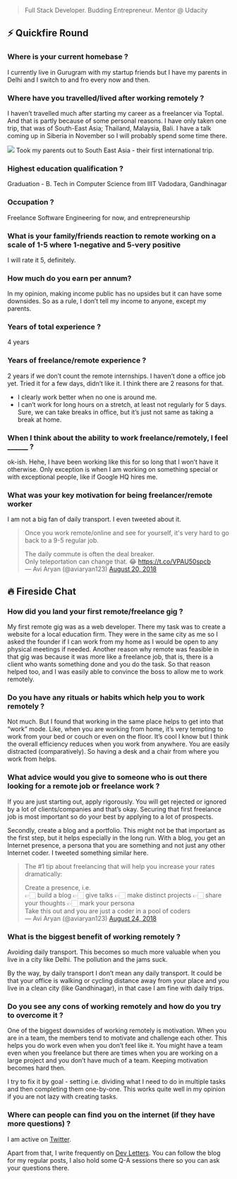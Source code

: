 > Full Stack Developer. Budding Entrepreneur. Mentor @ Udacity

##  ⚡️ Quickfire Round

### Where is your current homebase ?

I currently live in Gurugram with my startup friends but I have my parents in Delhi and I switch to and fro every now and then.

### Where have you travelled/lived after working remotely ?

I haven’t travelled much after starting my career as a freelancer via Toptal. And that is partly because of some personal reasons. I have only taken one trip, that was of South-East Asia; Thailand, Malaysia, Bali. I have a talk coming up in Siberia in November so I will probably spend some time there.

![](/interviews/avi_aryan_trip.png) 
Took my parents out to South East Asia - their first international trip.

### Highest education qualification ?

Graduation - B. Tech in Computer Science from IIIT Vadodara, Gandhinagar

### Occupation ?

Freelance Software Engineering for now, and entrepreneurship

### What is your family/friends reaction to remote working on a scale of 1-5 where 1-negative and 5-very positive

I will rate it 5, definitely.

### How much do you earn per annum?

In my opinion, making income public has no upsides but it can have some downsides. So as a rule, I don’t tell my income to anyone, except my parents.

### Years of total experience ?

4 years

### Years of freelance/remote experience ?

2 years if we don’t count the remote internships. I haven’t done a office job yet. Tried it for a few days, didn’t like it. I think there are 2 reasons for that.

- I clearly work better when no one is around me.
- I can’t work for long hours on a stretch, at least not regularly for 5 days. Sure, we can take breaks in office, but it’s just not same as taking a break at home.

### When I think about the ability to work freelance/remotely, I feel \_\_\_\_\_\_ ?

ok-ish. Hehe, I have been working like this for so long that I won’t have it otherwise. Only exception is when I am working on something special or with exceptional people, like if Google HQ hires me.

### What was your key motivation for being freelancer/remote worker

I am not a big fan of daily transport. I even tweeted about it.

<blockquote class="twitter-tweet" data-lang="en"><p dir="ltr" lang="en">Once you work remote/online and see for yourself, it's very hard to go back to a 9-5 regular job.</p>The daily commute is often the deal breaker.<div></div>Only teleportation can change that. 😂 <a href="https://t.co/VPAU50spcb">https://t.co/VPAU50spcb</a><div></div>— Avi Aryan (@aviaryan123) <a href="https://twitter.com/aviaryan123/status/1031547072531574785?ref_src=twsrc%5Etfw">August 20, 2018</a></blockquote>

<script async src="https://platform.twitter.com/widgets.js" charset="utf-8"></script>

## 🔥 Fireside Chat

### How did you land your first remote/freelance gig ?

My first remote gig was as a web developer. There my task was to create a website for a local education firm. They were in the same city as me so I asked the founder if I can work from my home as I would be open to any physical meetings if needed. Another reason why remote was feasible in that gig was because it was more like a freelance job, that is, there is a client who wants something done and you do the task. So that reason helped too, and I was easily able to convince the boss to allow me to work remotely.

### Do you have any rituals or habits which help you to work remotely ?

Not much. But I found that working in the same place helps to get into that “work” mode. Like, when you are working from home, it’s very tempting to work from your bed or couch or even on the floor. It’s cool I know but I think the overall efficiency reduces when you work from anywhere. You are easily distracted (comparatively). So having a desk and a chair from where you work from helps.

### What advice would you give to someone who is out there looking for a remote job or freelance work ?

If you are just starting out, apply rigorously. You will get rejected or ignored by a lot of clients/companies and that’s okay. Securing that first freelance job is most important so do your best by applying to a lot of prospects.

Secondly, create a blog and a portfolio. This might not be that important as the first step, but it helps especially in the long run. With a blog, you get an Internet presence, a persona that you are something and not just any other Internet coder. I tweeted something similar here.

<blockquote class="twitter-tweet" data-lang="en"><p dir="ltr" lang="en">The #1 tip about freelancing that will help you increase your rates dramatically:</p>Create a presence, i.e.<div></div>👉🏻 build a blog 👉🏻 give talks 👉🏻 make distinct projects 👉🏻 share your thoughts 👉🏻 mark your persona<div></div>Take this out and you are just a coder in a pool of coders<div></div>— Avi Aryan (@aviaryan123) <a href="https://twitter.com/aviaryan123/status/1032895636117618694?ref_src=twsrc%5Etfw">August 24, 2018</a></blockquote>

<script async src="https://platform.twitter.com/widgets.js" charset="utf-8"></script>

### What is the biggest benefit of working remotely ?

Avoiding daily transport. This becomes so much more valuable when you live in a city like Delhi. The pollution and the jams suck.

By the way, by daily transport I don’t mean any daily transport. It could be that your office is walking or cycling distance away from your place and you live in a clean city (like Gandhinagar), in that case I am fine with daily trips.

### Do you see any cons of working remotely and how do you try to overcome it ?

One of the biggest downsides of working remotely is motivation. When you are in a team, the members tend to motivate and challenge each other. This helps you do work even when you don’t feel like it. You might have a team even when you freelance but there are times when you are working on a large project and you don’t have much of a team. Keeping motivation becomes hard then.

I try to fix it by goal - setting i.e. dividing what I need to do in multiple tasks and then completing them one-by-one. This works quite well in my opinion if you are not lazy with creating tasks.

### Where can people can find you on the internet (if they have more questions) ?

I am active on [Twitter](https://twitter.com/aviaryan123).

Apart from that, I write frequently on [Dev Letters](https://devletters.com/). You can follow the blog for my regular posts, I also hold some Q-A sessions there so you can ask your questions there.

